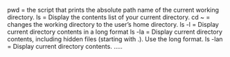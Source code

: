 pwd = the script that prints the absolute path name of the current working directory.
ls = Display the contents list of your current directory.
cd ~ = changes the working directory to the user’s home directory.
ls -l = Display current directory contents in a long format
ls -la = Display current directory contents, including hidden files (starting with .). Use the long format.
ls -lan = Display current directory contents.
.....

